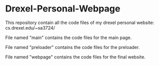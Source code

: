 # Drexel-Personal-Webpage

This repository contain all the code files of my drexel personal website: cs.drexel.edu/~sa3724/

File named "main" contains the code files for the main page.

File named "preloader" contains the code files for the preloader.

File named "webpage" contains the code files for the final website.
